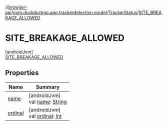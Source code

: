 //[browser-api](../../../../index.md)/[com.duckduckgo.app.trackerdetection.model](../../index.md)/[TrackerStatus](../index.md)/[SITE_BREAKAGE_ALLOWED](index.md)

# SITE_BREAKAGE_ALLOWED

[androidJvm]\
[SITE_BREAKAGE_ALLOWED](index.md)

## Properties

| Name | Summary |
|---|---|
| [name](../-a-l-l-o-w-e-d/index.md#-372974862%2FProperties%2F916081757) | [androidJvm]<br>val [name](../-a-l-l-o-w-e-d/index.md#-372974862%2FProperties%2F916081757): [String](https://kotlinlang.org/api/latest/jvm/stdlib/kotlin/-string/index.html) |
| [ordinal](../-a-l-l-o-w-e-d/index.md#-739389684%2FProperties%2F916081757) | [androidJvm]<br>val [ordinal](../-a-l-l-o-w-e-d/index.md#-739389684%2FProperties%2F916081757): [Int](https://kotlinlang.org/api/latest/jvm/stdlib/kotlin/-int/index.html) |

